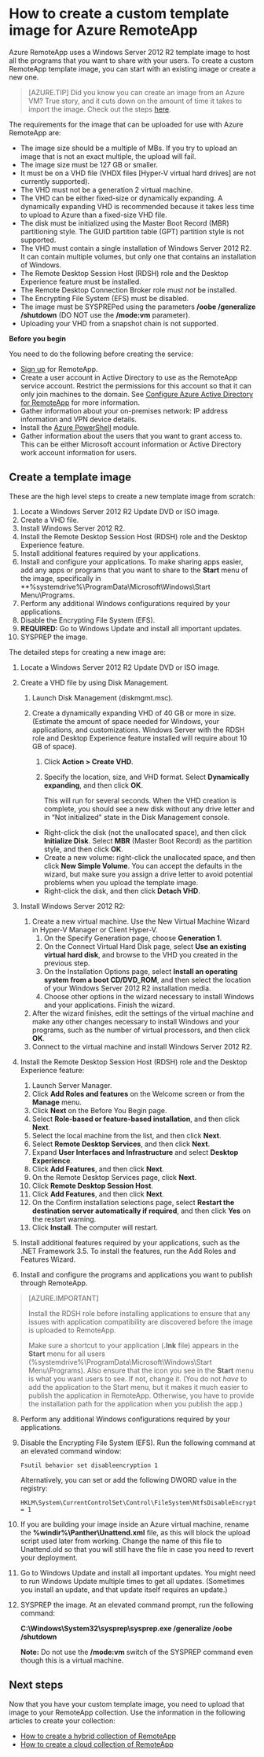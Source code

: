 <properties
	pageTitle="How to create a custom template image for Azure RemoteApp | Microsoft Azure"
	description="Learn how to create a custom template image for Azure RemoteApp. You can use this template with either a hybrid or cloud collection."
	services="remoteapp"
	documentationCenter=""
	authors="lizap"
	manager="mbaldwin"
	editor=""/>

<tags
	ms.service="remoteapp"
	ms.workload="compute"
	ms.tgt_pltfrm="na"
	ms.devlang="na"
	ms.topic="article"
	ms.date="09/12/2015" 
	ms.author="elizapo"/>

# How to create a custom template image for Azure RemoteApp
Azure RemoteApp uses a Windows Server 2012 R2 template image to host all the programs that you want to share with your users. To create a custom RemoteApp template image, you can start with an existing image or create a new one. 


> [AZURE.TIP] Did you know you can create an image from an Azure VM? True story, and it cuts down on the amount of time it takes to import the image. Check out the steps [here](remoteapp-image-on-azurevm.md).

The requirements for the image that can be uploaded for use with Azure RemoteApp are:


- The image size should be a multiple of MBs. If you try to upload an image that is not an exact multiple, the upload will fail.
- The image size must be 127 GB or smaller.
- It must be on a VHD file (VHDX files [Hyper-V virtual hard drives] are not currently supported).
- The VHD must not be a generation 2 virtual machine.
- The VHD can be either fixed-size or dynamically expanding. A dynamically expanding VHD is recommended because it takes less time to upload to Azure than a fixed-size VHD file.
- The disk must be initialized using the Master Boot Record (MBR) partitioning style. The GUID partition table (GPT) partition style is not supported.
- The VHD must contain a single installation of Windows Server 2012 R2. It can contain multiple volumes, but only one that contains an installation of Windows.
- The Remote Desktop Session Host (RDSH) role and the Desktop Experience feature must be installed.
- The Remote Desktop Connection Broker role must *not* be installed.
- The Encrypting File System (EFS) must be disabled.
- The image must be SYSPREPed using the parameters **/oobe /generalize /shutdown** (DO NOT use the **/mode:vm** parameter).
- Uploading your VHD from a snapshot chain is not supported.


**Before you begin**

You need to do the following before creating the service:

- [Sign up](http://azure.microsoft.com/services/remoteapp/) for RemoteApp.
- Create a user account in Active Directory to use as the RemoteApp service account. Restrict the permissions for this account so that it can only join machines to the domain. See [Configure Azure Active Directory for RemoteApp](remoteapp-ad.md) for more information.
- Gather information about your on-premises network: IP address information and VPN device details.
- Install the [Azure PowerShell](../install-configure-powershell.md) module.
- Gather information about the users that you want to grant access to. This can be either Microsoft account information or Active Directory work account information for users.



## Create a template image ##

These are the high level steps to create a new template image from scratch:

1.	Locate a Windows Server 2012 R2 Update DVD or ISO image.
2.	Create a VHD file.
4.	Install Windows Server 2012 R2.
5.	Install the Remote Desktop Session Host (RDSH) role and the Desktop Experience feature.
6.	Install additional features required by your applications.
7.	Install and configure your applications. To make sharing apps easier, add any apps or programs that you want to share to the **Start** menu of the image, specifically in **%systemdrive%\ProgramData\Microsoft\Windows\Start Menu\Programs.
8.	Perform any additional Windows configurations required by your applications.
9.	Disable the Encrypting File System (EFS).
10.	**REQUIRED:** Go to Windows Update and install all important updates.
9.	SYSPREP the image.

The detailed steps for creating a new image are:

1.	Locate a Windows Server 2012 R2 Update DVD or ISO image.
2.	Create a VHD file by using Disk Management.
	1.	Launch Disk Management (diskmgmt.msc).
	2.	Create a dynamically expanding VHD of 40 GB or more in size. (Estimate the amount of space needed for Windows, your applications, and customizations. Windows Server with the RDSH role and Desktop Experience feature installed will require about 10 GB of space).
		1.	Click **Action > Create VHD**.
		2.	Specify the location, size, and VHD format. Select **Dynamically expanding**, and then click **OK**.

			This will run for several seconds. When the VHD creation is complete, you should see a new disk without any drive letter and in “Not initialized" state in the Disk Management console.

		- Right-click the disk (not the unallocated space), and then click **Initialize Disk**. Select **MBR** (Master Boot Record) as the partition style, and then click **OK**.
		- Create a new volume: right-click the unallocated space, and then click **New Simple Volume**. You can accept the defaults in the wizard, but make sure you assign a drive letter to avoid potential problems when you upload the template image.
		- Right-click the disk, and then click **Detach VHD**.





1. Install Windows Server 2012 R2:
	1. Create a new virtual machine. Use the New Virtual Machine Wizard in Hyper-V Manager or Client Hyper-V.
		1. On the Specify Generation page, choose  **Generation 1**.
		2. On the Connect Virtual Hard Disk page, select **Use an existing virtual hard disk**, and browse to the VHD you created in the previous step.
		2. On the Installation Options page, select **Install an operating system from a boot CD/DVD_ROM**, and then select the location of your Windows Server 2012 R2 installation media.
		3. Choose other options in the wizard necessary to install Windows and your applications. Finish the wizard.
	2.  After the wizard finishes, edit the settings of the virtual machine and make any other changes necessary to install Windows and your programs, such as the number of virtual processors, and then click **OK**.
	4.  Connect to the virtual machine and install Windows Server 2012 R2.
1. Install the Remote Desktop Session Host (RDSH) role and the Desktop Experience feature:
	1. Launch Server Manager.
	2. Click **Add Roles and features** on the Welcome screen or from the **Manage** menu.
	3. Click **Next** on the Before You Begin page.
	4. Select **Role-based or feature-based installation**, and then click **Next**.
	5. Select the local machine from the list, and then click **Next**.
	6. Select **Remote Desktop Services**, and then click **Next**.
	7. Expand **User Interfaces and Infrastructure** and select **Desktop Experience**.
	8. Click **Add Features**, and then click **Next**.
	9. On the Remote Desktop Services page, click **Next**.
	10. Click **Remote Desktop Session Host**.
	11. Click **Add Features**, and then click **Next**.
	12. On the Confirm installation selections page, select **Restart the destination server automatically if required**, and then click **Yes** on the restart warning.
	13. Click **Install**. The computer will restart.
1.	Install additional features required by your applications, such as the .NET Framework 3.5. To install the features, run the Add Roles and Features Wizard.
7.	Install and configure the programs and applications you want to publish through RemoteApp.

>[AZURE.IMPORTANT]
>
>Install the RDSH role before installing applications to ensure that any issues with application compatibility are discovered before the image is uploaded to RemoteApp.
>
>Make sure a shortcut to your application (**.lnk** file) appears in the **Start** menu for all users (%systemdrive%\ProgramData\Microsoft\Windows\Start Menu\Programs). Also ensure that the icon you see in the **Start** menu is what you want users to see. If not, change it. (You do not *have* to add the application to the Start menu, but it makes it much easier to publish the application in RemoteApp. Otherwise, you have to provide the installation path for the application when you publish the app.)


8.	Perform any additional Windows configurations required by your applications.
9.	Disable the Encrypting File System (EFS). Run the following command at an elevated command window:

		Fsutil behavior set disableencryption 1

	Alternatively, you can set or add the following DWORD value in the registry:

		HKLM\System\CurrentControlSet\Control\FileSystem\NtfsDisableEncryption = 1
9.	If you are building your image inside an Azure virtual machine, rename the **\%windir%\Panther\Unattend.xml** file, as this will block the upload script used later from working. Change the name of this file to Unattend.old so that you will still have the file in case you need to revert your deployment.
10.	Go to Windows Update and install all important updates. You might need to run Windows Update multiple times to get all updates. (Sometimes you install an update, and that update itself requires an update.)
10.	SYSPREP the image. At an elevated command prompt, run the following command:

	**C:\Windows\System32\sysprep\sysprep.exe /generalize /oobe /shutdown**

	**Note:** Do not use the **/mode:vm** switch of the SYSPREP command even though this is a virtual machine.


## Next steps ##
Now that you have your custom template image, you need to upload that image to your RemoteApp collection. Use the information in the following articles to create your collection:


- [How to create a hybrid collection of RemoteApp](remoteapp-create-hybrid-deployment.md)
- [How to create a cloud collection of RemoteApp](remoteapp-create-cloud-deployment.md)
 